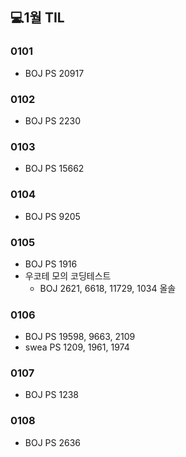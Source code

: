 ## 💻1월 TIL

### 0101
* BOJ PS 20917

### 0102
* BOJ PS 2230

### 0103
* BOJ PS 15662

### 0104
* BOJ PS 9205

### 0105
* BOJ PS 1916
* 우코테 모의 코딩테스트
    * BOJ 2621, 6618, 11729, 1034 올솔

### 0106
* BOJ PS 19598, 9663, 2109
* swea PS 1209, 1961, 1974

### 0107
* BOJ PS 1238

### 0108
* BOJ PS 2636
